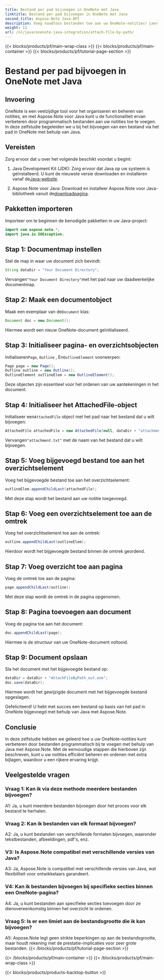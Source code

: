 ```yaml
---
title: Bestand per pad bijvoegen in OneNote met Java
linktitle: Bestand per pad bijvoegen in OneNote met Java
second_title: Aspose.Note Java-API
description: Voeg naadloos bestanden toe aan uw OneNote-notities! Leer hoe u in Java via Aspose.Note een koppeling kunt maken via een pad. Eenvoudige handleiding en code inbegrepen! #OneNote #Java #Aspose
weight: 11
url: /nl/java/onenote-java-integration/attach-file-by-path/
---
```


{{< blocks/products/pf/main-wrap-class >}}
{{< blocks/products/pf/main-container >}}
{{< blocks/products/pf/tutorial-page-section >}}

# Bestand per pad bijvoegen in OneNote met Java

## Invoering

OneNote is een veelzijdige tool voor het organiseren en beheren van notities, en met Aspose.Note voor Java kunt u de functionaliteit ervan verbeteren door programmatisch bestanden aan uw notities toe te voegen. In deze zelfstudie begeleiden we u bij het bijvoegen van een bestand via het pad in OneNote met behulp van Java.

## Vereisten

Zorg ervoor dat u over het volgende beschikt voordat u begint:

1.  Java Development Kit (JDK): Zorg ervoor dat Java op uw systeem is geïnstalleerd. U kunt de nieuwste versie downloaden en installeren vanaf de[Java-website](https://www.oracle.com/java/).
   
2.  Aspose.Note voor Java: Download en installeer Aspose.Note voor Java-bibliotheek vanuit de[downloadpagina](https://releases.aspose.com/note/java/).

## Pakketten importeren

Importeer om te beginnen de benodigde pakketten in uw Java-project:

```java
import com.aspose.note.*;
import java.io.IOException;
```

## Stap 1: Documentmap instellen

Stel de map in waar uw document zich bevindt:

```java
String dataDir = "Your Document Directory";
```

 Vervangen`"Your Document Directory"`met het pad naar uw daadwerkelijke documentmap.

## Stap 2: Maak een documentobject

 Maak een exemplaar van de`Document` klas:

```java
Document doc = new Document();
```

Hiermee wordt een nieuw OneNote-document geïnitialiseerd.

## Stap 3: Initialiseer pagina- en overzichtsobjecten

 Initialiseren`Page`, `Outline` , En`OutlineElement` voorwerpen:

```java
Page page = new Page();
Outline outline = new Outline();
OutlineElement outlineElem = new OutlineElement();
```

Deze objecten zijn essentieel voor het ordenen van uw aantekeningen in het document.

## Stap 4: Initialiseer het AttachedFile-object

 Initialiseer een`AttachedFile` object met het pad naar het bestand dat u wilt bijvoegen:

```java
AttachedFile attachedFile = new AttachedFile(null, dataDir + "attachment.txt");
```

 Vervangen`"attachment.txt"` met de naam van het bestand dat u wilt bijvoegen.

## Stap 5: Voeg bijgevoegd bestand toe aan het overzichtselement

Voeg het bijgevoegde bestand toe aan het overzichtselement:

```java
outlineElem.appendChildLast(attachedFile);
```

Met deze stap wordt het bestand aan uw notitie toegevoegd.

## Stap 6: Voeg een overzichtselement toe aan de omtrek

Voeg het overzichtselement toe aan de omtrek:

```java
outline.appendChildLast(outlineElem);
```

Hierdoor wordt het bijgevoegde bestand binnen de omtrek geordend.

## Stap 7: Voeg overzicht toe aan pagina

Voeg de omtrek toe aan de pagina:

```java
page.appendChildLast(outline);
```

Met deze stap wordt de omtrek in de pagina opgenomen.

## Stap 8: Pagina toevoegen aan document

Voeg de pagina toe aan het document:

```java
doc.appendChildLast(page);
```

Hiermee is de structuur van uw OneNote-document voltooid.

## Stap 9: Document opslaan

Sla het document met het bijgevoegde bestand op:

```java
dataDir = dataDir + "AttachFileByPath_out.one";
doc.save(dataDir);
```

Hiermee wordt het gewijzigde document met het bijgevoegde bestand opgeslagen.

Gefeliciteerd! U hebt met succes een bestand op basis van het pad in OneNote bijgevoegd met behulp van Java met Aspose.Note.

## Conclusie

In deze zelfstudie hebben we geleerd hoe u uw OneNote-notities kunt verbeteren door bestanden programmatisch bij te voegen met behulp van Java met Aspose.Note. Met de eenvoudige stappen die hierboven zijn beschreven, kunt u uw notities efficiënt beheren en ordenen met extra bijlagen, waardoor u een rijkere ervaring krijgt.

## Veelgestelde vragen

### Vraag 1: Kan ik via deze methode meerdere bestanden bijvoegen?

A1: Ja, u kunt meerdere bestanden bijvoegen door het proces voor elk bestand te herhalen.

### Vraag 2: Kan ik bestanden van elk formaat bijvoegen?

A2: Ja, u kunt bestanden van verschillende formaten bijvoegen, waaronder tekstbestanden, afbeeldingen, pdf's, enz.

### V3: Is Aspose.Note compatibel met verschillende versies van Java?

A3: Ja, Aspose.Note is compatibel met verschillende versies van Java, wat flexibiliteit voor ontwikkelaars garandeert.

### V4: Kan ik bestanden bijvoegen bij specifieke secties binnen een OneNote-pagina?

A4: Ja, u kunt bestanden aan specifieke secties toevoegen door ze dienovereenkomstig binnen het overzicht te ordenen.

### Vraag 5: Is er een limiet aan de bestandsgrootte die ik kan bijvoegen?

A5: Aspose.Note legt geen strikte beperkingen op aan de bestandsgrootte, maar houdt rekening met de prestatie-implicaties voor zeer grote bestanden.
{{< /blocks/products/pf/tutorial-page-section >}}

{{< /blocks/products/pf/main-container >}}
{{< /blocks/products/pf/main-wrap-class >}}

{{< blocks/products/products-backtop-button >}}
